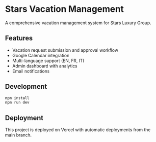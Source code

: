 # Stars Vacation Management

A comprehensive vacation management system for Stars Luxury Group.

## Features

- Vacation request submission and approval workflow
- Google Calendar integration
- Multi-language support (EN, FR, IT)
- Admin dashboard with analytics
- Email notifications

## Development

```bash
npm install
npm run dev
```

## Deployment

This project is deployed on Vercel with automatic deployments from the main branch.

<!-- Force new deployment: 2024-01-08 -->
<!-- Deployment trigger: 2024-01-08 -->
<!-- Locale JSON fix deployment: 2024-01-08 -->
<!-- Force latest commit deployment: 2024-01-08 -->
